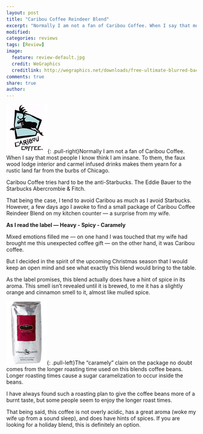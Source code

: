 ```yaml
---
layout: post
title: "Caribou Coffee Reindeer Blend"
excerpt: "Normally I am not a fan of Caribou Coffee. When I say that most people I know think I am insane. To them, the faux wood lodge interior and carmel infused drinks makes them yearn for a rustic land far from the burbs of Chicago."
modified: 
categories: reviews
tags: [Review]
image:
  feature: review-default.jpg
  credit: WeGraphics
  creditlink: http://wegraphics.net/downloads/free-ultimate-blurred-background-pack/
comments: true
share: true
author: 
---
```

![Caribou Coffee Reindeer Blend](/images/caribou.gif){: .pull-right}Normally I am not a fan of Caribou Coffee. When I say that most people I know think I am insane. To them, the faux wood lodge interior and carmel infused drinks makes them yearn for a rustic land far from the burbs of Chicago.

Caribou Coffee tries hard to be the anti-Starbucks. The Eddie Bauer to the Starbucks Abercrombie & Fitch.

That being the case, I tend to avoid Caribou as much as I avoid Starbucks. However, a few days ago I awoke to find a small package of Caribou Coffee Reindeer Blend on my kitchen counter — a surprise from my wife.

**As I read the label — Heavy - Spicy - Caramely**

Mixed emotions filled me — on one hand I was touched that my wife had brought me this unexpected coffee gift — on the other hand, it was Caribou coffee.

But I decided in the spirit of the upcoming Christmas season that I would keep an open mind and see what exactly this blend would bring to the table.

As the label promises, this blend actually does have a hint of spice in its aroma. This smell isn’t revealed until it is brewed, to me it has a slightly orange and cinnamon smell to it, almost like mulled spice.

![Caribou Coffee Reindeer Blend](/images/c_deer.jpg){: .pull-left}The “caramely” claim on the package no doubt comes from the longer roasting time used on this blends coffee beans. Longer roasting times cause a sugar caramelization to occur inside the beans.

I have always found such a roasting plan to give the coffee beans more of a burnt taste, but some people seem to enjoy the longer roast times.

That being said, this coffee is not overly acidic, has a great aroma (woke my wife up from a sound sleep), and does have hints of spices. If you are looking for a holiday blend, this is definitely an option. 